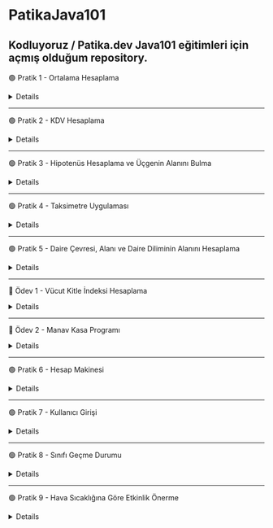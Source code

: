# PatikaJava101
Kodluyoruz / Patika.dev Java101 eğitimleri için açmış olduğum repository.
---
🟢 Pratik 1 - Ortalama Hesaplama

<details>

  

    public static void main(String[] args) {
	// integer değerinde sınav notlarını tanımladık.
    int mat, fizik, kimya, tarih, turkce, muzik;
    //kullanıcıdan veri alabilmek için oluşturduğumuz Scanner nesnemiz.
        Scanner input = new Scanner(System.in);

        //Kullanıcıdan alınan değerleri, değişkenlerimize atadık.
        System.out.println("Matematik notunuzu giriniz: ");
        mat = input.nextInt();

        System.out.println("Fizik notunuzu giriniz: ");
        fizik = input.nextInt();

        System.out.println("Kimya notunuzu giriniz: ");
        kimya = input.nextInt();

        System.out.println("Tarih notunuzu giriniz: ");
        tarih = input.nextInt();

        System.out.println("Turkce notunuzu giriniz: ");
        turkce = input.nextInt();

        System.out.println("Muzik notunuzu giriniz: ");
        muzik = input.nextInt();

        //Double veri tipinde not ortalamasını hesapladık.
        double toplam = mat + fizik + kimya + tarih + turkce + muzik;
        double ortalama = toplam/6;

        System.out.println("Ortalamanız: " + ortalama);

        //Ortalama puanına göre öğrencinin başarı durumu, koşul ifadeleri ile hesaplandı.
        boolean flag = ortalama >= 60;
        System.out.println("Başarı durumu: " + (flag==true ? "Başarılı" : "Başarısız"));

    }
}

</details>

---

🟢 Pratik 2 - KDV Hesaplama

<details>


        public static void main(String[] args) {

        //değişkenlerimizi double veri tipinde tutuyoruz
        double tutar, kdvTutari, sonuc, kdvliTutar, kdv1=0.18, kdv2=0.8;

        //kullanıcıdan ana para tutarını alıyoruz
        Scanner input = new Scanner(System.in);
        System.out.print("Ana paranızı giriniz: ");
        tutar = input.nextDouble();

        //koşul ve hesaplama işlemleri
        boolean flag = tutar>0 && tutar<=1000;
        sonuc = flag ? kdv1 : kdv2;
        kdvTutari = tutar*sonuc;
        kdvliTutar = tutar + kdvTutari;
        
        System.out.println("Ana tutar:" + tutar);
        System.out.println("KDV tutarı:" + kdvTutari );
        System.out.println("KDVli tutar: " + kdvliTutar);

    }
}

	
</details>

---

🟢 Pratik 3 - Hipotenüs Hesaplama ve Üçgenin Alanını Bulma
	
<details>
	
	
	public static void main(String[] args) {

        double a,b, c, u, alan;
        Scanner input = new Scanner(System.in);

        System.out.print("Birinci kenar uzunluğu: ");
        a = input.nextDouble();

        System.out.print("İkinci kenar uzunluğu: ");
        b = input.nextDouble();

        //(a*a)+(b*b) işleminin karekökünü alarak c'yi hesapladık
        //formül >> a*a + b*b = c*c
        c= Math.sqrt((a*a) + (b*b));
        System.out.print("Hipotenüs uzunluğu: " + c);

        /// üçgenin alanı ///
        System.out.println("\n"); //bir satır aşağı geçmek için \n kullanılır
        System.out.println("** Üçgenin Alanı **\n");
        System.out.print("1. kenar uzunluğu: ");
        a = input.nextDouble();

        System.out.print("2. kenar uzunluğu: ");
        b = input.nextDouble();

        System.out.print("3. kenar uzunluğu: ");
        c = input.nextDouble();

        //alan bulma hesaplamaları
        u= (a+b+c)/2;
        alan= Math.sqrt(u*(u-a)*(u-b)*(u-c));

        System.out.println("Üçgenin çevresi: " + u*2);
        System.out.print("Üçgenin alanı: " + alan);
  
    }
</details>
	
---
	
🟢 Pratik 4 - Taksimetre Uygulaması

<details>
	
	
	
	 public static void main(String[] args) {
        double baslangic= 10.0, kmBasina=2.20, minTutar=20, toplamTutar, toplamMesafe, odenecekTutar;

        Scanner input = new Scanner(System.in);

        System.out.print("Kaç km yol gidildi? ");
        toplamMesafe = input.nextDouble();

        //toplam tutar hesabi, eğer toplam tutar < 20 ise, minTutar alınacak.
        //toplam tutar > 20 ise toplamTutar alınacak
        toplamTutar = (toplamMesafe * kmBasina) + baslangic;
        boolean flag = toplamTutar < 20;
        odenecekTutar = flag ? minTutar : toplamTutar;

        System.out.print("Ödenecek tutar: " + odenecekTutar);
    }
		
					
					
</details>
	
---
	
🟢 Pratik 5 - Daire Çevresi, Alanı ve Daire Diliminin Alanını Hesaplama  
	
<details> 
	
		
	
	public static void main(String[] args) {
        double r, cevre, alan, aci, dilimAlani;
        double PI = 3.14;
        Scanner input = new Scanner(System.in);

        System.out.print("Yarı çap uzunluğunu giriniz: ");
        r= input.nextDouble();

        cevre = 2*PI*r;
        alan = PI*r*r;

        System.out.print("Dairenin çevresi: " + cevre +"\n");
        System.out.print("Dairenin alanı: " + alan + "\n");

        //Yarıçapı r, merkez açısının ölçüsü a olan daire diliminin alanı

        System.out.print("Daire diliminin alanını bulabilmek için, dairenin yarı çapını giriniz: ");
        r = input.nextDouble();
        System.out.print("Dairenin merkez açısını giriniz: ");
        aci= input.nextDouble();

        dilimAlani = (PI * Math.pow(r,2) * aci) / 360;
        System.out.print("Daire diliminin alanı: " + dilimAlani);

    }
		
	
	
	
</details>

---

🔵 Ödev 1 - Vücut Kitle İndeksi Hesaplama

<details>

	
	
      public static void main(String[] args) {
      double boy, kitleEndeksi;
      int kilo;
      Scanner input = new Scanner(System.in);

      System.out.print("Lütfen boyunuzu (metre cinsinde) giriniz : ");
      boy = input.nextDouble();

      System.out.print("Lütfen kilonuzu giriniz : ");
      kilo = input.nextInt();

      kitleEndeksi = kilo / (boy * boy);

      System.out.print("Vücut kitle indeksiniz: " + kitleEndeksi);

    }
	
	
</details>
	
---
	
	
🔵 Ödev 2 - Manav Kasa Programı
	
<details>

	
	    public static void main(String[] args) {
		double armut = 2.14, armutToplam, elma = 3.67, elmaToplam, domat = 1.11, domatToplam,
			muz = 0.95, muzToplam, patlican = 5.00, patlicanToplam, toplamTutar;
		double kilo;

		Scanner input =new Scanner(System.in);

		System.out.print("Armut kaç kilo? ");
		kilo = input.nextDouble();
		armutToplam = kilo * armut;

		System.out.print("Elma kaç kilo? ");
		kilo = input.nextDouble();
		elmaToplam = kilo * elma;

		System.out.print("Domates kaç kilo? ");
		kilo = input.nextDouble();
		domatToplam = kilo * domat;

		System.out.print("Muz kaç kilo? ");
		kilo = input.nextDouble();
		muzToplam = kilo * muz;

		System.out.print("Patlıcan kaç kilo? ");
		kilo = input.nextDouble();
		patlicanToplam = kilo * patlican;

		toplamTutar = armutToplam + elmaToplam + domatToplam + muzToplam + patlicanToplam;

		System.out.print("Toplam Tutar: " + toplamTutar);

	
</details>	
	
---	
	
🟢 Pratik 6 - Hesap Makinesi 
	
<details>
	
	
	 public static void main(String[] args) {
		int num1, num2, choice;

		Scanner input = new Scanner(System.in);
		System.out.print("1. Sayı: ");
		num1 = input.nextInt();
		System.out.print("2. Sayı: ");
		num2 = input.nextInt();

		System.out.println("1-Toplama\n2-Çıkarma\n3-Çarpma\n4-Bölme\n");
		System.out.print("Seçiminizi yapınız.");
		choice = input.nextInt();
		switch (choice){
		    case 1:
			System.out.print("Toplam: " + (num1+num2));
			break;
		    case 2:
			System.out.print("Fark: " + (num1-num2));
			break;
		    case 3:
			System.out.print("Çarpım: "+ (num1*num2));
			break;
		    case 4:
			System.out.print("Bölüm: " + (num1/num2));
			break;
		    default: System.out.println("Geçersiz bir değer girdiniz.");
        }
	
</details>
	
---
	
🟢 Pratik 7 - Kullanıcı Girişi
	
<details>
	
	
	   public static void main(String[] args) {
        //Bizim belirlediğimiz kullanıcı adı ve şifre
        String userName = "patika", password = "java123", newPassword;

        //Yanlış şifre girildikten sonra E/H seçimi yapabilmek için
        char choice;

        //Kullanıcıdan aldığımız bu değer ile userName ve password değişkenlerimizin değerlerinin eşit olup olmadığını kontrol edeceğiz
        String nickName, password2;

        //Kullanıcı adı ve şifre kontrolü için oluşturduğumuz boolean değerler
        boolean flag1, flag2;

        Scanner input = new Scanner(System.in);
        System.out.print("Kullanıcı adınızı giriniz: ");
        nickName = input.nextLine();

        System.out.print("Şifrenizi giriniz: ");
        password2 = input.nextLine();

        //nickName değeri ile userName değeri birbirine eşit ve flag1 true döndürüyor
        flag1 = nickName.equals(userName);

        //password2 değeri ile password değeri birbirine eşit ve flag2 true döndürüyor
        flag2 = password2.equals(password);

        if (flag1 && flag2) {
            System.out.println("Giriş başarılı!");
        }
        //eğer flag2 false ise, yani girilen şifre yanlışsa else bloğunun içine girerek işlemeri yaptırıyoruz.
        if ((!flag2)) {
            System.out.println("Şifreniz yanlış. Sıfırlamak için 'E' programdan çıkmak için 'H' tuşlayınız.");
            choice = input.next().charAt(0);
            if (choice == 'E') {
                System.out.print("Yeni şifre: ");
                newPassword = input.next();
                if (newPassword.equals(password)) {
                    System.out.print("Şifre eski şifre ile aynı olmamalıdır.");
                } else {
                    System.out.print("Şifre oluşturuldu!");
                }
            } else {
                System.out.print("Şifre oluşturulamadı.");
            }

        } 
        //Eğer kullanıcı adı yanlış girilmişse, bu işlem yapılır
        else if ((!flag1)) {
            System.out.println("Kullanıcı adı yanlış!");
        }
    }
	
</details>	
	
---	
	
🟢 Pratik 8 - Sınıfı Geçme Durumu

<details>
	

	public static void main(String[] args) {
        int mat, fizik, turkce, kimya, muzik;
        double toplam, ortalama = 0;
        Scanner input = new Scanner(System.in);

        System.out.print("Matematik notunuz: ");
        mat = input.nextInt();

        System.out.print("Fizik notunuz: ");
        fizik = input.nextInt();

        System.out.print("Türkçe notunuz: ");
        turkce = input.nextInt();

        System.out.print("Kimya notunuz: ");
        kimya = input.nextInt();

        System.out.print("Müzik notunuz: ");
        muzik = input.nextInt();


        if (mat == 0) {
            toplam = fizik + turkce + kimya + muzik;
            ortalama = toplam / 4;
            if (ortalama <= 55) {
                System.out.print("Başarısız oldunuz. Sınıf tekrarı yapmalısınız");
            } else {
                System.out.print("Sınıfı başarıyla geçtiniz. Tebrikler!");
            }
        } else if (fizik == 0) {
            toplam = mat + turkce + kimya + muzik;
            ortalama = toplam / 4;
            if (ortalama <= 55) {
                System.out.print("Başarısız oldunuz. Sınıf tekrarı yapmalısınız");
            } else {
                System.out.print("Sınıfı başarıyla geçtiniz. Tebrikler!");
            }

        } else if (turkce == 0) {
            toplam = mat + fizik + kimya + muzik;
            ortalama = toplam / 4;
            if (ortalama <= 55) {
                System.out.print("Başarısız oldunuz. Sınıf tekrarı yapmalısınız");
            } else {
                System.out.print("Sınıfı başarıyla geçtiniz. Tebrikler!");
            }
        } else if (kimya == 0) {
            toplam = mat + turkce + fizik + muzik;
            ortalama = toplam / 4;
            if (ortalama <= 55) {
                System.out.print("Başarısız oldunuz. Sınıf tekrarı yapmalısınız");
            } else {
                System.out.print("Sınıfı başarıyla geçtiniz. Tebrikler!");
            }
        } else if (muzik == 0) {
            toplam = mat + turkce + kimya + fizik;
            ortalama = toplam / 4;
            if (ortalama <= 55) {
                System.out.print("Başarısız oldunuz. Sınıf tekrarı yapmalısınız");
            } else {
                System.out.print("Sınıfı başarıyla geçtiniz. Tebrikler!");
            }
        }
        
    }
	
</details>
	
---


🟢 Pratik 9 - Hava Sıcaklığına Göre Etkinlik Önerme
	
<details>

	 public static void main(String[] args) {

        //Kullanıcıdan alacağımız sıcaklık bilgisi
        int heat;
        
        //Sıcaklık aralıklarını kontrol edebilmek için boolean değerlerimiz
        boolean flag1, flag2, flag3;

        Scanner input = new Scanner(System.in);

        System.out.print("Hava sıcaklığını giriniz: ");
        heat = input.nextInt();

        // heat <=5 ise true
        flag1 = heat <= 5;
        // heat>5 && heat<=15 ise true
        flag2 = heat > 5 && heat <= 15;
        // heat>15 && heat<=25 ise true
        flag3 = heat > 15 && heat <= 25;

        if (flag1) {
            System.out.println("Kayak yapmaya gidebilirsiniz.");
        } else if (flag2) {
            System.out.println("Sinemaya gidebilirsiniz.");
        } else if (flag3) {
            System.out.println("Pikniğe gidebilirsiniz.");
        } else {
            System.out.println("Yüzmeye gidebilirsiniz.");
        }

    }
	
	
	
</details>
